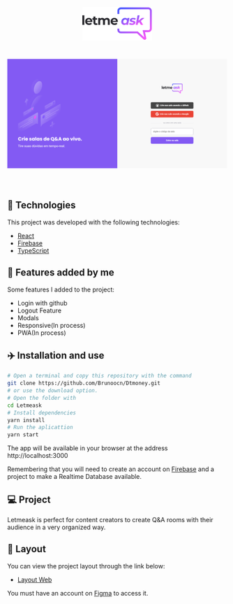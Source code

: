 <p align="center">
  <img alt="Letmeask" src="src/assets/logo.svg" width="160px">
</p>

<h1 align="center">
    <img alt="Letmeask" src="src/assets/github.png" />
</h1>

<br>

## 🧪 Technologies

This project was developed with the following technologies:

- [React](https://reactjs.org)
- [Firebase](https://firebase.google.com/)
- [TypeScript](https://www.typescriptlang.org/)

## 🚀 Features added by me 

Some features I added to the project:

- Login with github<br/>
- Logout Feature<br/>
- Modals<br/>
- Responsive(In process)<br/>
- PWA(In process)<br/>

## ✈️ Installation and use

```bash
# Open a terminal and copy this repository with the command
git clone https://github.com/Brunoocn/Dtmoney.git
# or use the download option.
# Open the folder with
cd Letmeask
# Install dependencies
yarn install
# Run the aplicattion
yarn start
```

The app will be available in your browser at the address http://localhost:3000

Remembering that you will need to create an account on [Firebase](https://firebase.google.com/) and a project to make a Realtime Database available.

## 💻 Project

Letmeask is perfect for content creators to create Q&A rooms with their audience in a very organized way.

## 🔖 Layout

You can view the project layout through the link below:

- [Layout Web](https://www.figma.com/community/file/1009824839797878169/Letmeask)

You must have an account on [Figma](http://figma.com/) to access it.
